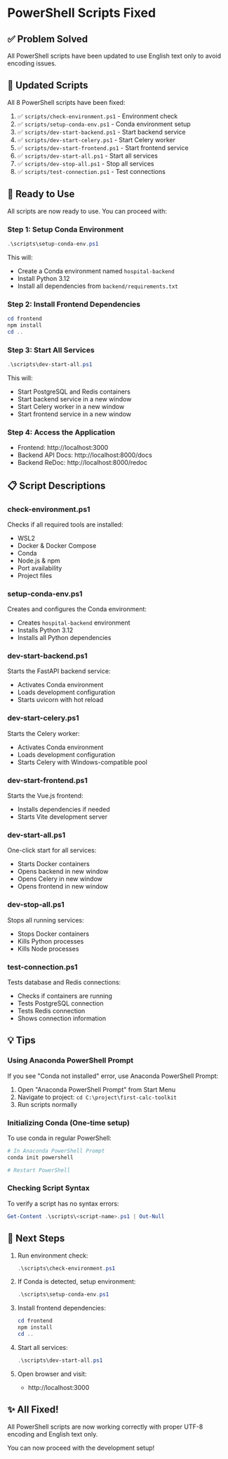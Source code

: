 # PowerShell Scripts Fixed

## ✅ Problem Solved

All PowerShell scripts have been updated to use English text only to avoid encoding issues.

## 📝 Updated Scripts

All 8 PowerShell scripts have been fixed:

1. ✅ `scripts/check-environment.ps1` - Environment check
2. ✅ `scripts/setup-conda-env.ps1` - Conda environment setup
3. ✅ `scripts/dev-start-backend.ps1` - Start backend service
4. ✅ `scripts/dev-start-celery.ps1` - Start Celery worker
5. ✅ `scripts/dev-start-frontend.ps1` - Start frontend service
6. ✅ `scripts/dev-start-all.ps1` - Start all services
7. ✅ `scripts/dev-stop-all.ps1` - Stop all services
8. ✅ `scripts/test-connection.ps1` - Test connections

## 🚀 Ready to Use

All scripts are now ready to use. You can proceed with:

### Step 1: Setup Conda Environment

```powershell
.\scripts\setup-conda-env.ps1
```

This will:
- Create a Conda environment named `hospital-backend`
- Install Python 3.12
- Install all dependencies from `backend/requirements.txt`

### Step 2: Install Frontend Dependencies

```powershell
cd frontend
npm install
cd ..
```

### Step 3: Start All Services

```powershell
.\scripts\dev-start-all.ps1
```

This will:
- Start PostgreSQL and Redis containers
- Start backend service in a new window
- Start Celery worker in a new window
- Start frontend service in a new window

### Step 4: Access the Application

- Frontend: http://localhost:3000
- Backend API Docs: http://localhost:8000/docs
- Backend ReDoc: http://localhost:8000/redoc

## 📋 Script Descriptions

### check-environment.ps1
Checks if all required tools are installed:
- WSL2
- Docker & Docker Compose
- Conda
- Node.js & npm
- Port availability
- Project files

### setup-conda-env.ps1
Creates and configures the Conda environment:
- Creates `hospital-backend` environment
- Installs Python 3.12
- Installs all Python dependencies

### dev-start-backend.ps1
Starts the FastAPI backend service:
- Activates Conda environment
- Loads development configuration
- Starts uvicorn with hot reload

### dev-start-celery.ps1
Starts the Celery worker:
- Activates Conda environment
- Loads development configuration
- Starts Celery with Windows-compatible pool

### dev-start-frontend.ps1
Starts the Vue.js frontend:
- Installs dependencies if needed
- Starts Vite development server

### dev-start-all.ps1
One-click start for all services:
- Starts Docker containers
- Opens backend in new window
- Opens Celery in new window
- Opens frontend in new window

### dev-stop-all.ps1
Stops all running services:
- Stops Docker containers
- Kills Python processes
- Kills Node processes

### test-connection.ps1
Tests database and Redis connections:
- Checks if containers are running
- Tests PostgreSQL connection
- Tests Redis connection
- Shows connection information

## 💡 Tips

### Using Anaconda PowerShell Prompt

If you see "Conda not installed" error, use Anaconda PowerShell Prompt:

1. Open "Anaconda PowerShell Prompt" from Start Menu
2. Navigate to project: `cd C:\project\first-calc-toolkit`
3. Run scripts normally

### Initializing Conda (One-time setup)

To use conda in regular PowerShell:

```powershell
# In Anaconda PowerShell Prompt
conda init powershell

# Restart PowerShell
```

### Checking Script Syntax

To verify a script has no syntax errors:

```powershell
Get-Content .\scripts\<script-name>.ps1 | Out-Null
```

## 🎯 Next Steps

1. Run environment check:
   ```powershell
   .\scripts\check-environment.ps1
   ```

2. If Conda is detected, setup environment:
   ```powershell
   .\scripts\setup-conda-env.ps1
   ```

3. Install frontend dependencies:
   ```powershell
   cd frontend
   npm install
   cd ..
   ```

4. Start all services:
   ```powershell
   .\scripts\dev-start-all.ps1
   ```

5. Open browser and visit:
   - http://localhost:3000

## ✨ All Fixed!

All PowerShell scripts are now working correctly with proper UTF-8 encoding and English text only.

You can now proceed with the development setup!
